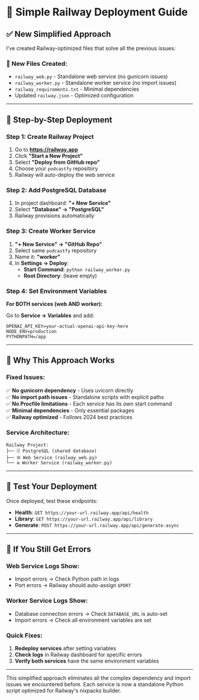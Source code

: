 # 🚀 Simple Railway Deployment Guide

## ✅ **New Simplified Approach**

I've created Railway-optimized files that solve all the previous issues:

### **📁 New Files Created:**
- `railway_web.py` - Standalone web service (no gunicorn issues)
- `railway_worker.py` - Standalone worker service (no import issues)  
- `railway_requirements.txt` - Minimal dependencies
- Updated `railway.json` - Optimized configuration

---

## 🎯 **Step-by-Step Deployment**

### **Step 1: Create Railway Project**
1. Go to **https://railway.app**
2. Click **"Start a New Project"**
3. Select **"Deploy from GitHub repo"** 
4. Choose your `podcastfy` repository
5. Railway will auto-deploy the web service

### **Step 2: Add PostgreSQL Database**
1. In project dashboard: **"+ New Service"**
2. Select **"Database" → "PostgreSQL"**
3. Railway provisions automatically

### **Step 3: Create Worker Service**
1. **"+ New Service" → "GitHub Repo"**
2. Select same `podcastfy` repository
3. Name it: **"worker"**
4. In **Settings → Deploy**:
   - **Start Command**: `python railway_worker.py`
   - **Root Directory**: (leave empty)

### **Step 4: Set Environment Variables**

**For BOTH services (web AND worker):**

Go to **Service → Variables** and add:
```
OPENAI_API_KEY=your-actual-openai-api-key-here
NODE_ENV=production
PYTHONPATH=/app
```

---

## 🔧 **Why This Approach Works**

### **Fixed Issues:**
✅ **No gunicorn dependency** - Uses uvicorn directly  
✅ **No import path issues** - Standalone scripts with explicit paths  
✅ **No Procfile limitations** - Each service has its own start command  
✅ **Minimal dependencies** - Only essential packages  
✅ **Railway optimized** - Follows 2024 best practices  

### **Service Architecture:**
```
Railway Project:
├── 🗄️ PostgreSQL (shared database)
├── 🌐 Web Service (railway_web.py) 
└── ⚙️ Worker Service (railway_worker.py)
```

---

## 🧪 **Test Your Deployment**

Once deployed, test these endpoints:
- **Health**: `GET https://your-url.railway.app/api/health`
- **Library**: `GET https://your-url.railway.app/api/library`
- **Generate**: `POST https://your-url.railway.app/api/generate-async`

---

## 🚨 **If You Still Get Errors**

### **Web Service Logs Show:**
- Import errors → Check Python path in logs
- Port errors → Railway should auto-assign `$PORT`

### **Worker Service Logs Show:**  
- Database connection errors → Check `DATABASE_URL` is auto-set
- Import errors → Check all environment variables are set

### **Quick Fixes:**
1. **Redeploy services** after setting variables
2. **Check logs** in Railway dashboard for specific errors
3. **Verify both services** have the same environment variables

---

This simplified approach eliminates all the complex dependency and import issues we encountered before. Each service is now a standalone Python script optimized for Railway's nixpacks builder.